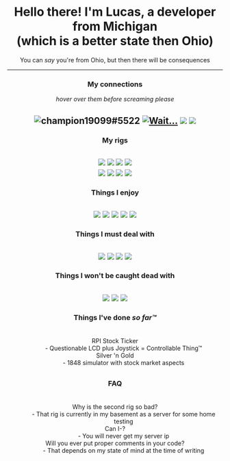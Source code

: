 <h1 align="center">
Hello there! I'm Lucas, a developer from Michigan<br>
(which is a better state then Ohio)</h1>

<!---
Markdown is just a more user friendly HTML.
But HTML is arguably better then Markdown.
---!>

<p align="center">
You can <i>say</i> you're from Ohio, but then there will be consequences<br>
</p><hr>

<h3 align="center">My connections</h3>
<p align="center"><i>hover over them before screaming please</i></p>
<h2 align="center">
<img src=https://img.shields.io/badge/Discord-5865F2?style=for-the-badge&logo=discord&logoColor=white title="champion19099#5522"></img>
<a href=https://github.com/lucaspotter><img src=https://img.shields.io/badge/GitHub-100000?style=for-the-badge&logo=github&logoColor=white title="Wait..."></img></a>
<a href=mailto:birdofblue82@tutanota.com><img src=https://img.shields.io/badge/Tutanota-840010?style=for-the-badge&logo=Tutanota&logoColor=white></img></a>
<a href=https://lucaspotter.me><img src=https://img.shields.io/badge/website-000000?style=for-the-badge&logo=About.me&logoColor=white></img></a>
</h2>

<h3 align="center">My rigs<br></h3>
<h2 align="center">
<img src=https://img.shields.io/badge/Windows-0078D6?style=for-the-badge&logo=windows&logoColor=white></img>
<img src=https://img.shields.io/badge/Ryzen_5_2600-ED1C24?style=for-the-badge&logo=amd&logoColor=white></img>
<img src=https://img.shields.io/badge/RAM-32GB-0078D6?style=for-the-badge&logoColor=white></img>
<img src=https://img.shields.io/badge/GTX_970-76B900?style=for-the-badge&logo=nvidia&logoColor=white></img><br>
<img src=https://img.shields.io/badge/Ubuntu-E95420?style=for-the-badge&logo=ubuntu&logoColor=white></img>
<img src=https://img.shields.io/badge/Phenom_9750-ED1C24?style=for-the-badge&logo=amd&logoColor=white></img>
<img src=https://img.shields.io/badge/RAM-4GB-E95420?style=for-the-badge&logoColor=white></img>
<img src=https://img.shields.io/badge/RS780-ED1C24?style=for-the-badge&logo=amd&logoColor=white></img><br>
</h2>

<h3 align="center">Things I enjoy<br></h3>
<h2 align="center">
<img src=https://img.shields.io/badge/Counter_Strike-000000?style=for-the-badge&logo=counter-strike&logoColor=white></img>
<img src=https://img.shields.io/badge/DoorDash-FF3008?style=for-the-badge&logo=DoorDash&logoColor=white></img>
<img src=https://img.shields.io/badge/Python-FFD43B?style=for-the-badge&logo=python&logoColor=blue></img>
<img src=https://img.shields.io/badge/Raspberry%20Pi-A22846?style=for-the-badge&logo=Raspberry%20Pi&logoColor=white></img>
<img src=https://img.shields.io/badge/Spotify-1ED760?&style=for-the-badge&logo=spotify&logoColor=white></img>
</h2>

<h3 align="center">Things I must deal with<br></h3>
<h2 align="center">
<img src=https://img.shields.io/badge/Amazon_AWS-FF9900?style=for-the-badge&logo=amazonaws&logoColor=white></img>
<img src=https://img.shields.io/badge/Atom-66595C?style=for-the-badge&logo=Atom&logoColor=white></img>
<img src=https://img.shields.io/badge/HTML5-E34F26?style=for-the-badge&logo=html5&logoColor=white></img>
<img src=https://img.shields.io/badge/JavaScript-323330?style=for-the-badge&logo=javascript&logoColor=F7DF1E></img>
</h2>

<h3 align="center">Things I won't be caught dead with<br></h3>
<h2 align="center">
<img src=https://img.shields.io/badge/apple%20silicon-333333?style=for-the-badge&logo=apple&logoColor=white></img>
<img src=https://img.shields.io/badge/Bitcoin-000000?style=for-the-badge&logo=bitcoin&logoColor=white></img>
<img src=https://img.shields.io/badge/Microsoft_Edge-0078D7?style=for-the-badge&logo=Microsoft-edge&logoColor=white></img>
</h2>

<h3 align="center">Things I've done <i>so far™</i><br><br></h3>
<dl align="center">
  <dt>RPI Stock Ticker</dt>
  <dd>- Questionable LCD plus Joystick = Controllable Thing™</dd>
  <dt>Silver 'n Gold</dt>
  <dd>- 1848 simulator with stock market aspects</dd>
</dl>
<h2></h2>
<h3 align="center">FAQ<br><br></h3>
<dl align="center">
  <dt>Why is the second rig so bad?</dt>
  <dd>- That rig is currently in my basement as a server for some home testing</dd>
  <dt>Can I-?</dt>
  <dd>- You will never get my server ip</dd>
  <dt>Will you ever put proper comments in your code?</dt>
  <dd>- That depends on my state of mind at the time of writing</dd>
</dl>

